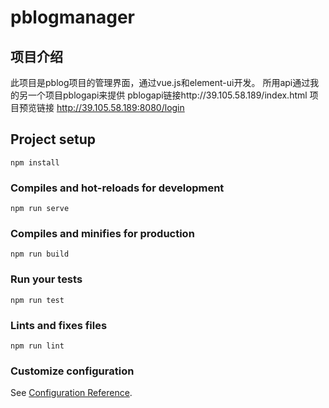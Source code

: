 # pblogmanager
## 项目介绍
此项目是pblog项目的管理界面，通过vue.js和element-ui开发。 所用api通过我的另一个项目pblogapi来提供 pblogapi链接http://39.105.58.189/index.html
项目预览链接
http://39.105.58.189:8080/login

## Project setup
```
npm install
```

### Compiles and hot-reloads for development
```
npm run serve
```

### Compiles and minifies for production
```
npm run build
```

### Run your tests
```
npm run test
```

### Lints and fixes files
```
npm run lint
```

### Customize configuration
See [Configuration Reference](https://cli.vuejs.org/config/).
